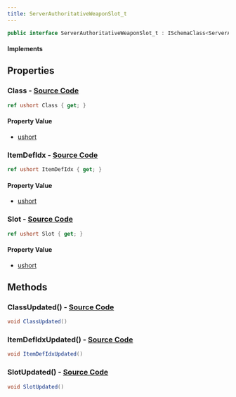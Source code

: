 ```yaml
---
title: ServerAuthoritativeWeaponSlot_t
---
```


```csharp
public interface ServerAuthoritativeWeaponSlot_t : ISchemaClass<ServerAuthoritativeWeaponSlot_t>, ISchemaField, ISchemaClass, INativeHandle
```

#### Implements

## Properties

### **Class** - [Source Code](https://github.com/swiftly-solution/swiftlys2/blob/main/managed/src/SwiftlyS2.Generated/Schemas/Interfaces/ServerAuthoritativeWeaponSlot_t.cs#L16)

```csharp
ref ushort Class { get; }
```

#### Property Value

- [ushort](https://learn.microsoft.com/dotnet/api/system.uint16)

### **ItemDefIdx** - [Source Code](https://github.com/swiftly-solution/swiftlys2/blob/main/managed/src/SwiftlyS2.Generated/Schemas/Interfaces/ServerAuthoritativeWeaponSlot_t.cs#L20)

```csharp
ref ushort ItemDefIdx { get; }
```

#### Property Value

- [ushort](https://learn.microsoft.com/dotnet/api/system.uint16)

### **Slot** - [Source Code](https://github.com/swiftly-solution/swiftlys2/blob/main/managed/src/SwiftlyS2.Generated/Schemas/Interfaces/ServerAuthoritativeWeaponSlot_t.cs#L18)

```csharp
ref ushort Slot { get; }
```

#### Property Value

- [ushort](https://learn.microsoft.com/dotnet/api/system.uint16)

## Methods

### **ClassUpdated()** - [Source Code](https://github.com/swiftly-solution/swiftlys2/blob/main/managed/src/SwiftlyS2.Generated/Schemas/Interfaces/ServerAuthoritativeWeaponSlot_t.cs#L22)

```csharp
void ClassUpdated()
```

### **ItemDefIdxUpdated()** - [Source Code](https://github.com/swiftly-solution/swiftlys2/blob/main/managed/src/SwiftlyS2.Generated/Schemas/Interfaces/ServerAuthoritativeWeaponSlot_t.cs#L24)

```csharp
void ItemDefIdxUpdated()
```

### **SlotUpdated()** - [Source Code](https://github.com/swiftly-solution/swiftlys2/blob/main/managed/src/SwiftlyS2.Generated/Schemas/Interfaces/ServerAuthoritativeWeaponSlot_t.cs#L23)

```csharp
void SlotUpdated()
```

